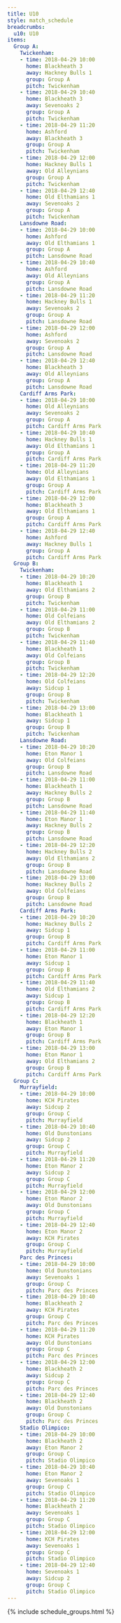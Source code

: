 ```yaml
---
title: U10
style: match_schedule
breadcrumbs:
  u10: U10
items:
  Group A:
    Twickenham:
    - time: 2018-04-29 10:00
      home: Blackheath 3
      away: Hackney Bulls 1
      group: Group A
      pitch: Twickenham
    - time: 2018-04-29 10:40
      home: Blackheath 3
      away: Sevenoaks 2
      group: Group A
      pitch: Twickenham
    - time: 2018-04-29 11:20
      home: Ashford
      away: Blackheath 3
      group: Group A
      pitch: Twickenham
    - time: 2018-04-29 12:00
      home: Hackney Bulls 1
      away: Old Alleynians
      group: Group A
      pitch: Twickenham
    - time: 2018-04-29 12:40
      home: Old Elthamians 1
      away: Sevenoaks 2
      group: Group A
      pitch: Twickenham
    Lansdowne Road:
    - time: 2018-04-29 10:00
      home: Ashford
      away: Old Elthamians 1
      group: Group A
      pitch: Lansdowne Road
    - time: 2018-04-29 10:40
      home: Ashford
      away: Old Alleynians
      group: Group A
      pitch: Lansdowne Road
    - time: 2018-04-29 11:20
      home: Hackney Bulls 1
      away: Sevenoaks 2
      group: Group A
      pitch: Lansdowne Road
    - time: 2018-04-29 12:00
      home: Ashford
      away: Sevenoaks 2
      group: Group A
      pitch: Lansdowne Road
    - time: 2018-04-29 12:40
      home: Blackheath 3
      away: Old Alleynians
      group: Group A
      pitch: Lansdowne Road
    Cardiff Arms Park:
    - time: 2018-04-29 10:00
      home: Old Alleynians
      away: Sevenoaks 2
      group: Group A
      pitch: Cardiff Arms Park
    - time: 2018-04-29 10:40
      home: Hackney Bulls 1
      away: Old Elthamians 1
      group: Group A
      pitch: Cardiff Arms Park
    - time: 2018-04-29 11:20
      home: Old Alleynians
      away: Old Elthamians 1
      group: Group A
      pitch: Cardiff Arms Park
    - time: 2018-04-29 12:00
      home: Blackheath 3
      away: Old Elthamians 1
      group: Group A
      pitch: Cardiff Arms Park
    - time: 2018-04-29 12:40
      home: Ashford
      away: Hackney Bulls 1
      group: Group A
      pitch: Cardiff Arms Park
  Group B:
    Twickenham:
    - time: 2018-04-29 10:20
      home: Blackheath 1
      away: Old Elthamians 2
      group: Group B
      pitch: Twickenham
    - time: 2018-04-29 11:00
      home: Old Colfeians
      away: Old Elthamians 2
      group: Group B
      pitch: Twickenham
    - time: 2018-04-29 11:40
      home: Blackheath 1
      away: Old Colfeians
      group: Group B
      pitch: Twickenham
    - time: 2018-04-29 12:20
      home: Old Colfeians
      away: Sidcup 1
      group: Group B
      pitch: Twickenham
    - time: 2018-04-29 13:00
      home: Blackheath 1
      away: Sidcup 1
      group: Group B
      pitch: Twickenham
    Lansdowne Road:
    - time: 2018-04-29 10:20
      home: Eton Manor 1
      away: Old Colfeians
      group: Group B
      pitch: Lansdowne Road
    - time: 2018-04-29 11:00
      home: Blackheath 1
      away: Hackney Bulls 2
      group: Group B
      pitch: Lansdowne Road
    - time: 2018-04-29 11:40
      home: Eton Manor 1
      away: Hackney Bulls 2
      group: Group B
      pitch: Lansdowne Road
    - time: 2018-04-29 12:20
      home: Hackney Bulls 2
      away: Old Elthamians 2
      group: Group B
      pitch: Lansdowne Road
    - time: 2018-04-29 13:00
      home: Hackney Bulls 2
      away: Old Colfeians
      group: Group B
      pitch: Lansdowne Road
    Cardiff Arms Park:
    - time: 2018-04-29 10:20
      home: Hackney Bulls 2
      away: Sidcup 1
      group: Group B
      pitch: Cardiff Arms Park
    - time: 2018-04-29 11:00
      home: Eton Manor 1
      away: Sidcup 1
      group: Group B
      pitch: Cardiff Arms Park
    - time: 2018-04-29 11:40
      home: Old Elthamians 2
      away: Sidcup 1
      group: Group B
      pitch: Cardiff Arms Park
    - time: 2018-04-29 12:20
      home: Blackheath 1
      away: Eton Manor 1
      group: Group B
      pitch: Cardiff Arms Park
    - time: 2018-04-29 13:00
      home: Eton Manor 1
      away: Old Elthamians 2
      group: Group B
      pitch: Cardiff Arms Park
  Group C:
    Murrayfield:
    - time: 2018-04-29 10:00
      home: KCH Pirates
      away: Sidcup 2
      group: Group C
      pitch: Murrayfield
    - time: 2018-04-29 10:40
      home: Old Dunstonians
      away: Sidcup 2
      group: Group C
      pitch: Murrayfield
    - time: 2018-04-29 11:20
      home: Eton Manor 2
      away: Sidcup 2
      group: Group C
      pitch: Murrayfield
    - time: 2018-04-29 12:00
      home: Eton Manor 2
      away: Old Dunstonians
      group: Group C
      pitch: Murrayfield
    - time: 2018-04-29 12:40
      home: Eton Manor 2
      away: KCH Pirates
      group: Group C
      pitch: Murrayfield
    Parc des Princes:
    - time: 2018-04-29 10:00
      home: Old Dunstonians
      away: Sevenoaks 1
      group: Group C
      pitch: Parc des Princes
    - time: 2018-04-29 10:40
      home: Blackheath 2
      away: KCH Pirates
      group: Group C
      pitch: Parc des Princes
    - time: 2018-04-29 11:20
      home: KCH Pirates
      away: Old Dunstonians
      group: Group C
      pitch: Parc des Princes
    - time: 2018-04-29 12:00
      home: Blackheath 2
      away: Sidcup 2
      group: Group C
      pitch: Parc des Princes
    - time: 2018-04-29 12:40
      home: Blackheath 2
      away: Old Dunstonians
      group: Group C
      pitch: Parc des Princes
    Stadio Olimpico:
    - time: 2018-04-29 10:00
      home: Blackheath 2
      away: Eton Manor 2
      group: Group C
      pitch: Stadio Olimpico
    - time: 2018-04-29 10:40
      home: Eton Manor 2
      away: Sevenoaks 1
      group: Group C
      pitch: Stadio Olimpico
    - time: 2018-04-29 11:20
      home: Blackheath 2
      away: Sevenoaks 1
      group: Group C
      pitch: Stadio Olimpico
    - time: 2018-04-29 12:00
      home: KCH Pirates
      away: Sevenoaks 1
      group: Group C
      pitch: Stadio Olimpico
    - time: 2018-04-29 12:40
      home: Sevenoaks 1
      away: Sidcup 2
      group: Group C
      pitch: Stadio Olimpico
---
```


{% include schedule_groups.html %}
